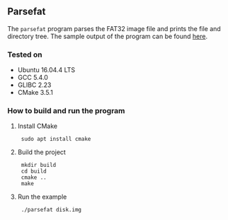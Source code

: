 Parsefat
--------

The `parsefat` program parses the FAT32 image file and prints the file and directory tree. 
The sample output of the program can be found [here](output.txt).  


### Tested on

* Ubuntu 16.04.4 LTS
* GCC 5.4.0
* GLIBC 2.23
* CMake 3.5.1

### How to build and run the program

1. Install CMake

        sudo apt install cmake
    
1. Build the project

        mkdir build
        cd build
        cmake ..
        make
    
1. Run the example

        ./parsefat disk.img
        
